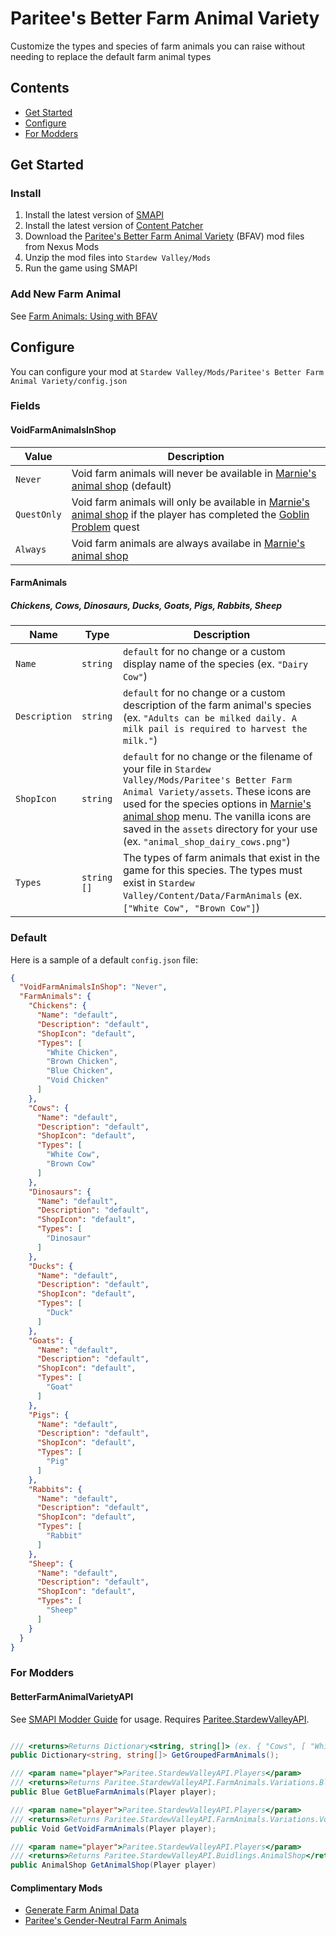 # Paritee's Better Farm Animal Variety

Customize the types and species of farm animals you can raise without needing to replace the default farm animal types

## Contents

- [Get Started](#get-started)
- [Configure](#configure)
- [For Modders](#for-modders)

## Get Started

### Install

1. Install the latest version of [SMAPI](https://smapi.io/)
2. Install the latest version of [Content Patcher](https://www.nexusmods.com/stardewvalley/mods/1915)
3. Download the [Paritee's Better Farm Animal Variety](https://www.nexusmods.com/stardewvalley/mods/3273) (BFAV) mod files from Nexus Mods
4. Unzip the mod files into `Stardew Valley/Mods`
5. Run the game using SMAPI

### Add New Farm Animal

See [Farm Animals: Using with BFAV](https://github.com/paritee/Farm-Animals/blob/master/README.md#using-with-bfav)

## Configure

You can configure your mod at `Stardew Valley/Mods/Paritee's Better Farm Animal Variety/config.json`

### Fields

#### VoidFarmAnimalsInShop

| Value  | Description |
| ------------- | ------------- |
| `Never` | Void farm animals will never be available in [Marnie's animal shop](https://stardewvalleywiki.com/Marnie%27s_Ranch#Livestock) (default) |
| `QuestOnly` | Void farm animals will only be available in [Marnie's animal shop](https://stardewvalleywiki.com/Marnie%27s_Ranch#Livestock) if the player has completed the [Goblin Problem](https://stardewvalleywiki.com/Quests#Goblin_Problem) quest |
| `Always` | Void farm animals are always availabe in [Marnie's animal shop](https://stardewvalleywiki.com/Marnie%27s_Ranch#Livestock) |

#### FarmAnimals

##### Chickens, Cows, Dinosaurs, Ducks, Goats, Pigs, Rabbits, Sheep

| Name | Type | Description |
| ------------- | ------------- | ------------- |
| `Name` | `string` | `default` for no change or a custom display name of the species (ex. `"Dairy Cow"`) |
| `Description` | `string` | `default` for no change or a custom description of the farm animal's species (ex. `"Adults can be milked daily. A milk pail is required to harvest the milk."`) |
| `ShopIcon` | `string` | `default` for no change or the filename of your file in `Stardew Valley/Mods/Paritee's Better Farm Animal Variety/assets`. These icons are used for the species options in [Marnie's animal shop](https://stardewvalleywiki.com/Marnie%27s_Ranch#Livestock) menu. The vanilla icons are saved in the `assets` directory for your use (ex. `"animal_shop_dairy_cows.png"`) |
| `Types` | `string []` | The types of farm animals that exist in the game for this species. The types must exist in `Stardew Valley/Content/Data/FarmAnimals` (ex. `["White Cow", "Brown Cow"]`) |

### Default

Here is a sample of a default `config.json` file:

```json
{
  "VoidFarmAnimalsInShop": "Never",
  "FarmAnimals": {
    "Chickens": {
      "Name": "default",
      "Description": "default",
      "ShopIcon": "default",
      "Types": [
        "White Chicken",
        "Brown Chicken",
        "Blue Chicken",
        "Void Chicken"
      ]
    },
    "Cows": {
      "Name": "default",
      "Description": "default",
      "ShopIcon": "default",
      "Types": [
        "White Cow",
        "Brown Cow"
      ]
    },
    "Dinosaurs": {
      "Name": "default",
      "Description": "default",
      "ShopIcon": "default",
      "Types": [
        "Dinosaur"
      ]
    },
    "Ducks": {
      "Name": "default",
      "Description": "default",
      "ShopIcon": "default",
      "Types": [
        "Duck"
      ]
    },
    "Goats": {
      "Name": "default",
      "Description": "default",
      "ShopIcon": "default",
      "Types": [
        "Goat"
      ]
    },
    "Pigs": {
      "Name": "default",
      "Description": "default",
      "ShopIcon": "default",
      "Types": [
        "Pig"
      ]
    },
    "Rabbits": {
      "Name": "default",
      "Description": "default",
      "ShopIcon": "default",
      "Types": [
        "Rabbit"
      ]
    },
    "Sheep": {
      "Name": "default",
      "Description": "default",
      "ShopIcon": "default",
      "Types": [
        "Sheep"
      ]
    }
  }
}
```

### For Modders

#### BetterFarmAnimalVarietyAPI

See [SMAPI Modder Guide](https://stardewvalleywiki.com/Modding:Modder_Guide/APIs/Integrations#Using_an_API) for usage. Requires [Paritee.StardewValleyAPI](https://github.com/paritee/Paritee.StardewValleyAPI).

```c#

/// <returns>Returns Dictionary<string, string[]> (ex. { "Cows", [ "White Cow", "Brown Cow" ] }</returns>
public Dictionary<string, string[]> GetGroupedFarmAnimals();

/// <param name="player">Paritee.StardewValleyAPI.Players</param>
/// <returns>Returns Paritee.StardewValleyAPI.FarmAnimals.Variations.Blue</returns>
public Blue GetBlueFarmAnimals(Player player);

/// <param name="player">Paritee.StardewValleyAPI.Players</param>
/// <returns>Returns Paritee.StardewValleyAPI.FarmAnimals.Variations.Void</returns>
public Void GetVoidFarmAnimals(Player player);

/// <param name="player">Paritee.StardewValleyAPI.Players</param>
/// <returns>Returns Paritee.StardewValleyAPI.Buidlings.AnimalShop</returns>
public AnimalShop GetAnimalShop(Player player)
```

#### Complimentary Mods

- [Generate Farm Animal Data](https://paritee.github.io/#generate-data-farmanimals-entry)
- [Paritee's Gender-Neutral Farm Animals](https://www.nexusmods.com/stardewvalley/mods/3289)
